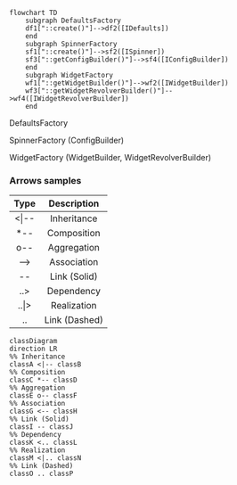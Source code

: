 ```mermaid
flowchart TD
    subgraph DefaultsFactory
    df1["::create()"]-->df2([IDefaults])
    end
    subgraph SpinnerFactory
    sf1["::create()"]-->sf2([ISpinner])
    sf3["::getConfigBuilder()"]-->sf4([IConfigBuilder])
    end
    subgraph WidgetFactory
    wf1["::getWidgetBuilder()"]-->wf2([IWidgetBuilder])
    wf3["::getWidgetRevolverBuilder()"]-->wf4([IWidgetRevolverBuilder])
    end
```

DefaultsFactory

SpinnerFactory (ConfigBuilder)

WidgetFactory (WidgetBuilder, WidgetRevolverBuilder)

### Arrows samples
|    Type    |  Description  |
|:----------:|:-------------:|
| <&#124;--  |  Inheritance  |                         
|    *--	    |  Composition  |
|    o--	    |  Aggregation  |
|    -->	    |  Association  |
|    --	     | Link (Solid)  |
|    ..>	    |  Dependency   |
| ..&#124;>	 |  Realization  |
|    ..	     | Link (Dashed) |

```mermaid
classDiagram
direction LR
%% Inheritance
classA <|-- classB 
%% Composition
classC *-- classD
%% Aggregation
classE o-- classF
%% Association
classG <-- classH
%% Link (Solid)
classI -- classJ
%% Dependency
classK <.. classL
%% Realization
classM <|.. classN
%% Link (Dashed)
classO .. classP
```